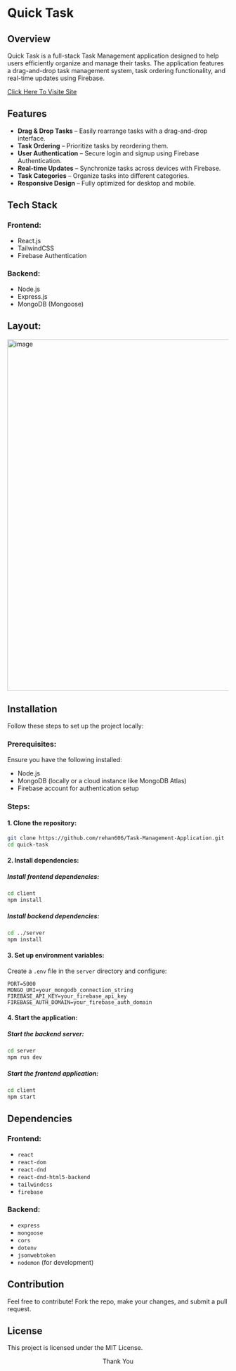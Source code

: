# Quick Task

## Overview
Quick Task is a full-stack Task Management application designed to help users efficiently organize and manage their tasks. The application features a drag-and-drop task management system, task ordering functionality, and real-time updates using Firebase.

<a href="https://fir-authentication-88d8a.web.app/"> Click Here To Visite Site </a>

## Features
- **Drag & Drop Tasks** – Easily rearrange tasks with a drag-and-drop interface.
- **Task Ordering** – Prioritize tasks by reordering them.
- **User Authentication** – Secure login and signup using Firebase Authentication.
- **Real-time Updates** – Synchronize tasks across devices with Firebase.
- **Task Categories** – Organize tasks into different categories.
- **Responsive Design** – Fully optimized for desktop and mobile.

## Tech Stack
### Frontend:
- React.js
- TailwindCSS
- Firebase Authentication

### Backend:
- Node.js
- Express.js
- MongoDB (Mongoose)

## Layout: 
<p><img src="https://i.ibb.co.com/TD6Kpz3p/image.png" alt="image" border="0" width="800"></p>

## Installation
Follow these steps to set up the project locally:

### Prerequisites:
Ensure you have the following installed:
- Node.js
- MongoDB (locally or a cloud instance like MongoDB Atlas)
- Firebase account for authentication setup

### Steps:
#### 1. Clone the repository:
```sh
git clone https://github.com/rehan606/Task-Management-Application.git
cd quick-task
```

#### 2. Install dependencies:
##### Install frontend dependencies:
```sh
cd client
npm install
```
##### Install backend dependencies:
```sh
cd ../server
npm install
```

#### 3. Set up environment variables:
Create a `.env` file in the `server` directory and configure:
```
PORT=5000
MONGO_URI=your_mongodb_connection_string
FIREBASE_API_KEY=your_firebase_api_key
FIREBASE_AUTH_DOMAIN=your_firebase_auth_domain
```

#### 4. Start the application:
##### Start the backend server:
```sh
cd server
npm run dev
```
##### Start the frontend application:
```sh
cd client
npm start
```

## Dependencies
### Frontend:
- `react`
- `react-dom`
- `react-dnd`
- `react-dnd-html5-backend`
- `tailwindcss`
- `firebase`

### Backend:
- `express`
- `mongoose`
- `cors`
- `dotenv`
- `jsonwebtoken`
- `nodemon` (for development)

## Contribution
Feel free to contribute! Fork the repo, make your changes, and submit a pull request.

## License
This project is licensed under the MIT License.

<p align="center"> Thank You </p>


